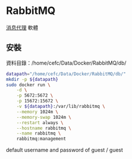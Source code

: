 # RabbitMQ

[消息代理](https://zh.wikipedia.org/wiki/%E6%B6%88%E6%81%AF%E4%BB%A3%E7%90%86) 軟體

## 安裝

資料目錄：/home/cefc/Data/Docker/RabbitMQ/db/

```bash
datapath="/home/cefc/Data/Docker/RabbitMQ/db/"
mkdir -p ${datapath}
sudo docker run \
    -d \
    -p 5672:5672 \
    -p 15672:15672 \
    -v ${datapath}:/var/lib/rabbitmq \
    --memory 1024m \
    --memory-swap 1024m \
    --restart always \
    --hostname rabbitmq \
    --name rabbitmq \
    rabbitmq:management
```

default username and password of guest / guest
